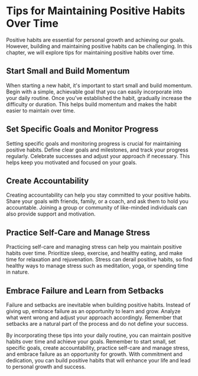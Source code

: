 Tips for Maintaining Positive Habits Over Time
===================================================================================

Positive habits are essential for personal growth and achieving our goals. However, building and maintaining positive habits can be challenging. In this chapter, we will explore tips for maintaining positive habits over time.

Start Small and Build Momentum
------------------------------

When starting a new habit, it's important to start small and build momentum. Begin with a simple, achievable goal that you can easily incorporate into your daily routine. Once you've established the habit, gradually increase the difficulty or duration. This helps build momentum and makes the habit easier to maintain over time.

Set Specific Goals and Monitor Progress
---------------------------------------

Setting specific goals and monitoring progress is crucial for maintaining positive habits. Define clear goals and milestones, and track your progress regularly. Celebrate successes and adjust your approach if necessary. This helps keep you motivated and focused on your goals.

Create Accountability
---------------------

Creating accountability can help you stay committed to your positive habits. Share your goals with friends, family, or a coach, and ask them to hold you accountable. Joining a group or community of like-minded individuals can also provide support and motivation.

Practice Self-Care and Manage Stress
------------------------------------

Practicing self-care and managing stress can help you maintain positive habits over time. Prioritize sleep, exercise, and healthy eating, and make time for relaxation and rejuvenation. Stress can derail positive habits, so find healthy ways to manage stress such as meditation, yoga, or spending time in nature.

Embrace Failure and Learn from Setbacks
---------------------------------------

Failure and setbacks are inevitable when building positive habits. Instead of giving up, embrace failure as an opportunity to learn and grow. Analyze what went wrong and adjust your approach accordingly. Remember that setbacks are a natural part of the process and do not define your success.

By incorporating these tips into your daily routine, you can maintain positive habits over time and achieve your goals. Remember to start small, set specific goals, create accountability, practice self-care and manage stress, and embrace failure as an opportunity for growth. With commitment and dedication, you can build positive habits that will enhance your life and lead to personal growth and success.
